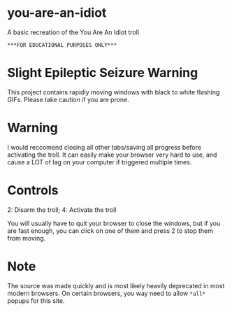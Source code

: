 # you-are-an-idiot
A basic recreation of the You Are An Idiot troll

`***FOR EDUCATIONAL PURPOSES ONLY***`

# Slight Epileptic Seizure Warning
This project contains rapidly moving windows with black to white flashing GIFs.
Please take caution if you are prone.

# Warning
I would reccomend closing all other tabs/saving all progress before activating the troll.
It can easily make your browser very hard to use, and cause a LOT of lag on your computer if triggered multiple times.

# Controls
2: Disarm the troll; 4: Activate the troll

You will usually have to quit your browser to close the windows, but if you are fast enough, you can click on one of them and press 2 to stop them from moving.

# Note
The source was made quickly and is most likely heavily deprecated in most modern browsers.
On certain browsers, you way need to allow `*all*` popups for this site.
